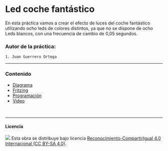 # Led coche fantástico

En esta práctica vamos a crear el efecto de luces del coche fantástico utilizando ocho leds de colores distintos, ya que no se dispone de ocho Leds blancos, con una frecuencia de cambio de 0,05 segundos.

### Autor de la práctica:
    1. Juan Guerrero Ortega

<hr>

### Contenido

- [Diagrama](Diagrama.pdf)
- [Fritzing](Fritzing.png)
- [Programación](Programación.sb2)
- [Video](Video.mp4)



<br>


***

#### Licencia

<img src="http://i.creativecommons.org/l/by-sa/4.0/88x31.png" /> Esta obra se distribuye bajo licencia [Reconocimiento-CompartirIgual 4.0 Internacional (CC BY-SA 4.0)](https://creativecommons.org/licenses/by-sa/4.0/deed.es_ES).
